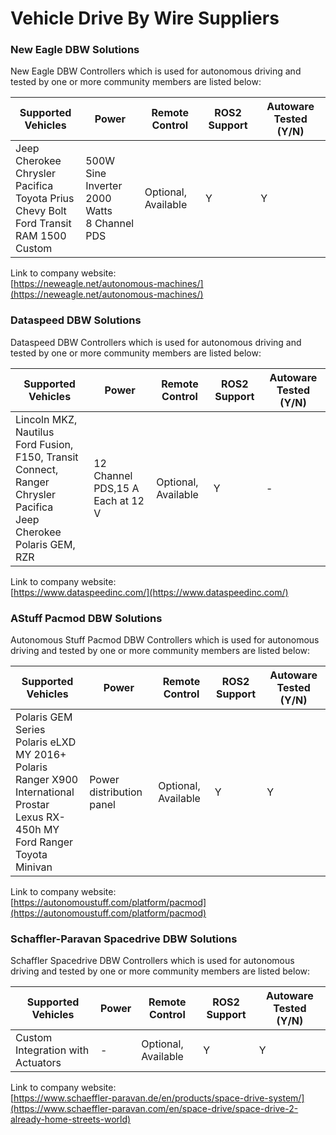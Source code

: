 # Vehicle Drive By Wire Suppliers

### **New Eagle DBW Solutions**

New Eagle DBW Controllers which is used for autonomous driving and tested by one or more community members are listed below:

| Supported Vehicles                                                                                      | Power                                             | Remote Control      | ROS2 Support | Autoware Tested (Y/N) |
| ------------------------------------------------------------------------------------------------------- | ------------------------------------------------- | ------------------- | ------------ | --------------------- |
| Jeep Cherokee<br>Chrysler Pacifica<br>Toyota Prius<br>Chevy Bolt<br>Ford Transit<br>RAM 1500<br>Custom  | 500W Sine Inverter<br>2000 Watts<br>8 Channel PDS | Optional, Available | Y            | Y                     |

Link to company website:  
[https://neweagle.net/autonomous-machines/](https://neweagle.net/autonomous-machines/)

### **Dataspeed DBW Solutions**

Dataspeed DBW Controllers which is used for autonomous driving and tested by one or more community members are listed below:

| Supported Vehicles                                                                                                            | Power                            | Remote Control      | ROS2 Support | Autoware Tested (Y/N) |
| ----------------------------------------------------------------------------------------------------------------------------- | -------------------------------- | ------------------- | ------------ | --------------------- |
| Lincoln MKZ, Nautilus<br>Ford Fusion, F150, Transit Connect, Ranger<br>Chrysler Pacifica<br>Jeep Cherokee<br>Polaris GEM, RZR | 12 Channel PDS,15 A Each at 12 V | Optional, Available | Y            | -                     |

Link to company website:  
[https://www.dataspeedinc.com/](https://www.dataspeedinc.com/)

### **AStuff Pacmod DBW Solutions**

Autonomous Stuff Pacmod DBW Controllers which is used for autonomous driving and tested by one or more community members are listed below:

| Supported Vehicles                                                                                                                               | Power                    | Remote Control      | ROS2 Support | Autoware Tested (Y/N) |
| ------------------------------------------------------------------------------------------------------------------------------------------------ | ------------------------ | ------------------- | ------------ | --------------------- |
| Polaris GEM Series<br>Polaris eLXD MY 2016+<br>Polaris Ranger X900<br>International Prostar<br>Lexus RX-450h MY<br>Ford Ranger<br>Toyota Minivan | Power distribution panel | Optional, Available | Y            | Y                     |

Link to company website:  
[https://autonomoustuff.com/platform/pacmod](https://autonomoustuff.com/platform/pacmod)

### **Schaffler-Paravan Spacedrive DBW Solutions**

Schaffler Spacedrive DBW Controllers which is used for autonomous driving and tested by one or more community members are listed below:

| Supported Vehicles                | Power | Remote Control      | ROS2 Support | Autoware Tested (Y/N) |
| --------------------------------- | ----- | ------------------- | ------------ | --------------------- |
| Custom Integration with Actuators | -     | Optional, Available | Y            | Y                     |

Link to company website:  
[https://www.schaeffler-paravan.de/en/products/space-drive-system/](https://www.schaeffler-paravan.com/en/space-drive/space-drive-2-already-home-streets-world)
